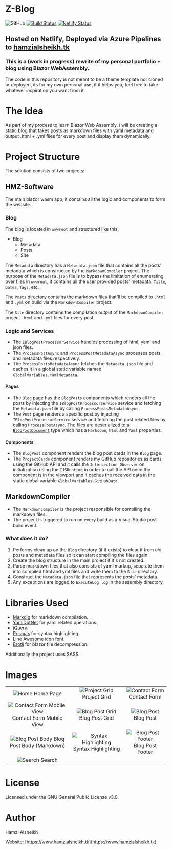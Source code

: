 # Z-Blog
![GitHub](https://img.shields.io/github/license/hmz777/HMZ-Software-Blazor-WebAssembly?color=black&style=flat-square)
[![Build Status](https://dev.azure.com/Hamzialsheikh/Hamzi_alsheikh/_apis/build/status/hmz777.Z-Blog?branchName=master)](https://dev.azure.com/Hamzialsheikh/Hamzi_alsheikh/_build/latest?definitionId=2&branchName=master)
[![Netlify Status](https://api.netlify.com/api/v1/badges/24e1eba5-8287-4b2c-a208-486d11e3f35a/deploy-status)](https://app.netlify.com/sites/hmz-software-blazor-wasm/deploys)

## Hosted on Netlify, Deployed via Azure Pipelines to [hamzialsheikh.tk](https://www.hamzialsheikh.tk)

### This is a (work in progress) rewrite of my personal portfolio + blog using Blazor WebAssembly.

The code in this repository is not meant to be a theme template nor cloned or deployed, its for my own personal use, if it helps you, feel free to take whatever inspiration you want from it.

# The Idea
As part of my process to learn Blazor Web Assembly, i will be creating a static blog that takes posts as markdown files with yaml metadata and output .html + .yml files for every post and display them dynamically.

# Project Structure
The solution consists of two projects:

## HMZ-Software
The main blazor wasm app, it contains all the logic and components to form the website.

### Blog
The blog is located in `wwwroot` and structured like this:

- Blog
    - Metadata
    - Posts
    - Site
    
The `Metadata` directory has a `Metadata.json` file that contains all the posts' metadata which is constructed by the `MarkdownCompiler` project.
The purpose of the `Metadata.json` file is to bypass the limitation of enumerating over files in `wwwroot`, it contains all the user provided posts' metadata: `Title`, `Dates`, `Tags`, etc.

The `Posts` directory contains the markdown files that'll be compiled to `.html` and `.yml` on build via the `MarkdownCompiler` project.

The `Site` directory contains the compilation output of the `MarkdownCompiler` project `.html` and `.yml` files for every post.

### Logic and Services
- The `IBlogPostProcessorService` handles processing of html, yaml and json files.
- The `ProcessPostAsync` and `ProcessPostMetadataAsync` processes posts and metadata files respectively.
- The `ProcessPostsMetadataAsync` fetches the `Metadata.json` file and caches it in a global static variable named `GlobalVariables.YamlMetadata`.

#### Pages
- The `Blog` page has the `BlogPosts` components which renders all the posts by injecting the `IBlogPostProcessorService` service and fetching the `Metadata.json` file by calling `ProcessPostsMetadataAsync`.
- The `Post` page renders a specific post by injecting `IBlogPostProcessorService` service and fetching the post related files by calling `ProcessPostAsync`.
The files are deserialized to a [`BlogPostDocument`](https://github.com/hmz777/Z-Blog-Blazor-Wasm/blob/master/HMZ-Software/Models/BlogPostDocument.cs) type which has a `Markdown`, `html` and `Yaml` properties.

#### Components
- The `BlogPost` component renders the blog post cards in the `Blog` page.
- The `ProjectCards` component renders my GitHub repositories as cards using the GitHub API and it calls the `Intersection Observer` on initialization using the `IJSRuntime` in order to call the API once the component is in the viewport and it caches the received data in the static global variable `GlobalVariables.GitHubData`.

## MarkdownCompiler
- The `MarkdownCompiler` is the project responsible for compiling the markdown files.
- The project is triggered to run on every build as a Visual Studio post build event.

### What does it do?
1. Performs clean up on the `Blog` directory (if it exists) to clear it from old posts and metadata files so it can start compiling the files again.
2. Create the blog structure in the main project if it's not created.
3. Parse markdown files that also consists of yaml markup, separate them into compiled html and yml files and write them to the `Site` directory.
4. Construct the `Metadata.json` file that represents the posts' metadata.
5. Any exceptions are logged to `ExecuteLog.log` in the assembly directory.

# Libraries Used
- [Markdig](https://github.com/lunet-io/markdig) for markdown compilation.
- [YamlDotNet](https://github.com/aaubry/YamlDotNet) for yaml related operations.
- [jQuery](https://github.com/jquery/jquery).
- [PrismJs](https://github.com/PrismJS/prism) for syntax highlighting.
- [Line Awesome](https://github.com/icons8/line-awesome) icon font.
- [Brotli](https://github.com/google/brotli) for blazor file decompression.

Additionally the project uses SASS.

# Images

| | | |
|:-------------------------:|:-------------------------:|:-------------------------:|
|![Home](https://i.imgur.com/ve8LUTM.png) Home Page | ![Project Grid](https://i.imgur.com/I6hVZgW.png) Project Grid | ![Contact Form](https://i.imgur.com/olopEYf.png) Contact Form |
| ![Contact Form Mobile View](https://i.imgur.com/YCvey5T.png) Contact Form Mobile View | ![Blog Post Grid](https://i.imgur.com/hhEqrdI.png) Blog Post Grid | ![Blog Post](https://i.imgur.com/tmx1Nhy.png) Blog Post |
| ![Blog Post Body](https://i.imgur.com/GgkHAZN.png) Blog Post Body (Markdown) | ![Syntax Highlighting](https://i.imgur.com/pjRKVNi.png) Syntax Highlighting | ![Blog Post Footer](https://i.imgur.com/sHozOKD.png) Blog Post Footer |
| ![Search](https://i.imgur.com/R8jwkl5.png) Search |

# License
Licensed under the GNU General Public License v3.0.

# Author
Hamzi Alsheikh

Website: [https://www.hamzialsheikh.tk](https://www.hamzialsheikh.tk)

